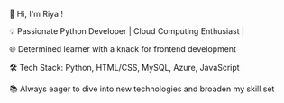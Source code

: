👋 Hi, I'm Riya !

💡 Passionate Python Developer | Cloud Computing Enthusiast |

🌐 Determined learner with a knack for frontend development


🛠️ Tech Stack: Python, HTML/CSS, MySQL, Azure, JavaScript

📚 Always eager to dive into new technologies and broaden my skill set

<!---
riyatiwari24/riyatiwari24 is a ✨ special ✨ repository because its `README.md` (this file) appears on your GitHub profile.
You can click the Preview link to take a look at your changes.
--->
